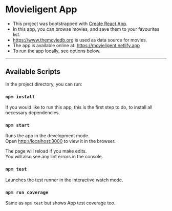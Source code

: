 # Movieligent App

- This project was bootstrapped with [Create React App](https://github.com/facebook/create-react-app).
- In this app, you can browse movies, and save them to your favourites list.
- https://www.themoviedb.org is used as data source for movies.
- The app is available online at: https://movieligent.netlify.app
- To run the app locally, see options below.

---
## Available Scripts

In the project directory, you can run:

### `npm install`

If you would like to run this app, this is the first step to do, to install all necessary dependencies. 

### `npm start`

Runs the app in the development mode.\
Open [http://localhost:3000](http://localhost:3000) to view it in the browser.

The page will reload if you make edits.\
You will also see any lint errors in the console.

### `npm test`

Launches the test runner in the interactive watch mode.
### `npm run coverage`

Same as `npm test` but shows App test coverage too.